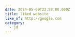 ```yaml
---
date: 2024-05-09T22:58:00.000Z
title: liked website
like_of: http://google.com
category:
  - jd
---
```


